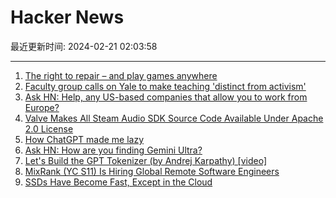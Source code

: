 # Hacker News

最近更新时间: 2024-02-21 02:03:58

--- 
1. [The right to repair – and play games anywhere](https://www.theverge.com/24078212/right-to-repair-xbox-game-pass-cloud-vergecast) 
2. [Faculty group calls on Yale to make teaching 'distinct from activism'](https://yaledailynews.com/blog/2024/02/19/faculty-group-calls-on-yale-to-make-teaching-distinct-from-activism/) 
3. [Ask HN: Help, any US-based companies that allow you to work from Europe?](https://news.ycombinator.com/item?id=39443207) 
4. [Valve Makes All Steam Audio SDK Source Code Available Under Apache 2.0 License](https://www.phoronix.com/news/Steam-Audio-SDK-Fully-Open) 
5. [How ChatGPT made me lazy](https://newbeelearn.com/blog/how-chatgpt-made-me-lazy/) 
6. [Ask HN: How are you finding Gemini Ultra?](https://news.ycombinator.com/item?id=39444144) 
7. [Let's Build the GPT Tokenizer (by Andrej Karpathy) [video]](https://www.youtube.com/watch?v=zduSFxRajkE) 
8. [MixRank (YC S11) Is Hiring Global Remote Software Engineers](https://news.ycombinator.com/item?id=39443695) 
9. [SSDs Have Become Fast, Except in the Cloud](http://databasearchitects.blogspot.com/2024/02/ssds-have-become-ridiculously-fast.html) 
